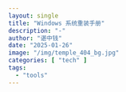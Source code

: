 ```yaml
---
layout: single
title: "Windows 系统重装手册"
description: "-"
author: "谌中钱"
date: "2025-01-26"
image: "/img/temple_404_bg.jpg"
categories: [ "tech" ]
tags:
  - "tools"
---
```


<br />
<br />

<!-- @import "[TOC]" {cmd="toc" depthFrom=1 depthTo=6} -->

<!-- code_chunk_output -->



<!-- /code_chunk_output -->
